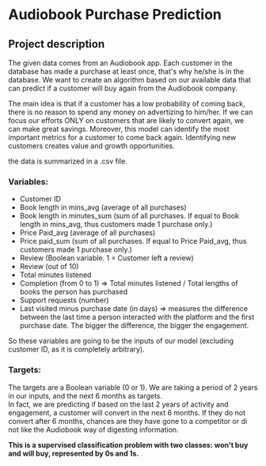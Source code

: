 # **Audiobook Purchase Prediction**
## **Project description**

The given data comes from an Audiobook app. Each customer in the database has made a purchase at least once, that's why he/she is in the database. We want to create an algorithm based on our available data that can predict if a customer will buy again from the Audiobook company.

The main idea is that if a customer has a low probability of coming back, there is no reason to spend any money on advertizing to him/her. If we can focus our efforts ONLY on customers that are likely to convert again, we can make great savings. Moreover, this model can identify the most important metrics for a customer to come back again. Identifying new customers creates value and growth opportunities.

the data is summarized in a .csv file.

### **Variables:**

*   Customer ID
*   Book length in mins_avg (average of all purchases)
*   Book length in minutes_sum (sum of all purchases. If equal to Book length in mins_avg, thus customers made 1 purchase only.)
*   Price Paid_avg (average of all purchases)
*   Price paid_sum (sum of all purchases. If equal to Price Paid_avg, thus customers made 1 purchase only.)
*   Review (Boolean variable. 1 = Customer left a review)
*   Review (out of 10)
*   Total minutes listened
*   Completion (from 0 to 1) => Total minutes listened / Total lengths of books the person has purchased
*   Support requests (number)
*   Last visited minus purchase date (in days) => measures the difference between the last time a person interacted with the platform and the first purchase date. The bigger the difference, the bigger the engagement.

So these variables are going to be the inputs of our model (excluding customer ID, as it is completely arbitrary).

### **Targets:**

The targets are a Boolean variable (0 or 1). We are taking a period of 2 years in our inputs, and the next 6 months as targets.<br />
In fact, we are predicting if based on the last 2 years of activity and engagement, a customer will convert in the next 6 months. If they do not convert after 6 months, chances are they have gone to a competitor or di not like the Audiobook way of digesting information.

**This is a supervised classification problem with two classes: won't buy and will buy, represented by 0s and 1s.**